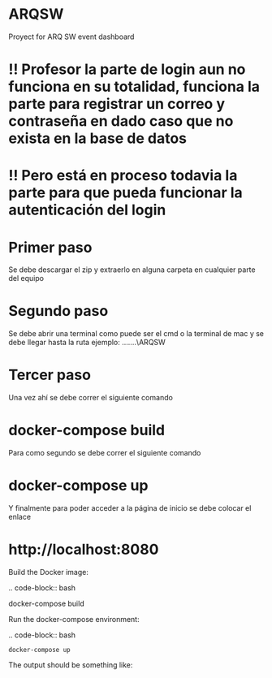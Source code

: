 # ARQSW
Proyect for ARQ SW event dashboard 
# !! Profesor la parte de login aun no funciona en su totalidad, funciona la parte para registrar un correo y contraseña en dado caso que no exista en la base de datos
# !! Pero está en proceso todavia la parte para que pueda funcionar la autenticación del login

# Primer paso
Se debe descargar el zip y extraerlo en alguna carpeta en cualquier parte del equipo

# Segundo paso
Se debe abrir una terminal como puede ser el cmd o la terminal de mac y se debe llegar hasta la ruta ejemplo:
\...\..\..\ARQSW

# Tercer paso 
Una vez ahí se debe correr el siguiente comando

# docker-compose build # 

Para como segundo se debe correr el siguiente comando

# docker-compose up #

Y finalmente para poder acceder a la página de inicio se debe colocar el enlace 
# http://localhost:8080


Build the Docker image:

.. code-block:: bash

   docker-compose build

Run the docker-compose environment:

.. code-block:: bash

    docker-compose up

The output should be something like:
